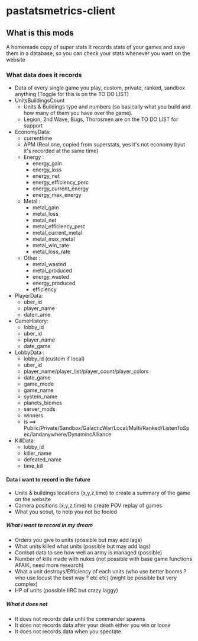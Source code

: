 # pastatsmetrics-client

## What is this mods
A homemade copy of super stats
It records stats of your games and save them in a database, so you can check your stats whenever you want on the website

### What data does it records
- Data of every single game you play, custom, private, ranked, sandbox anything (Toggle for this is on the TO DO LIST)
- UnitsBuildingsCount
	- Units & Buildings type and numbers (so basically what you build and how many of them you have over the game).
	- Legion, 2nd Wave, Bugs, Thorosmen are on the TO DO LIST for support
- EconomyData:
	- currenttime
	- APM (Real one, copied from superstats, yes it's not economy byut it's recorded at the same time)
	- Energy :
		- energy_gain
		- energy_loss
		- energy_net
		- energy_efficiency_perc
		- energy_current_energy
		- energy_max_energy
	- Metal :
		-  metal_gain
		- metal_loss
		- metal_net
		- metal_efficiency_perc
		- metal_current_metal
		- metal_max_metal
		- metal_win_rate
		- metal_loss_rate
	- Other :
		- metal_wasted
		- metal_produced
		- energy_wasted
		- energy_produced
		- efficiency
- PlayerData:
	- uber_id
	- player_name
	- daten_ame
- GameHistory:
	- lobby_id
	- uber_id
	- player_name
	- date_game
- LobbyData :
	- lobby_id (custom if local)
	- uber_id
	- player_name/player_list/player_count/player_colors
	- date_game
	- game_mode
	- game_name
	- system_name
	- planets_biomes
	- server_mods
	- winners
	- is ==> Public/Private/Sandbox/GalacticWar/Local/Multi/Ranked/ListenToSpec/landanywhere/DynamincAlliance
- KillData:
	- lobby_id
	- killer_name
	- defeated_name
	- time_kill

#### Data i want to record in the future
- Units & buildings locations (x,y,z,time) to create a summary of the game on the website
- Camera positions (x,y,z,time) to create POV replay of games
- What you scout, to help you not be fooled

##### What i want to record in my dream
- Orders you give to units (possible but may add lags)
- What units killed what units (possible but may add lags)
- Combat data to see how well an army is managed (possible)
- Number of kills made with nukes (not possible with base game functions AFAIK, need more research)
- What a unit destroys/Efficiency of each units (who use better booms ? who use locust the best way ? etc etc) (might be possible but very complex)
- HP of units (possible IIRC but crazy laggy)

##### What it does not
- It does not records data until the commander spawns
- It does not records data after your death either you win or loose
- It does not records data when you spectate
